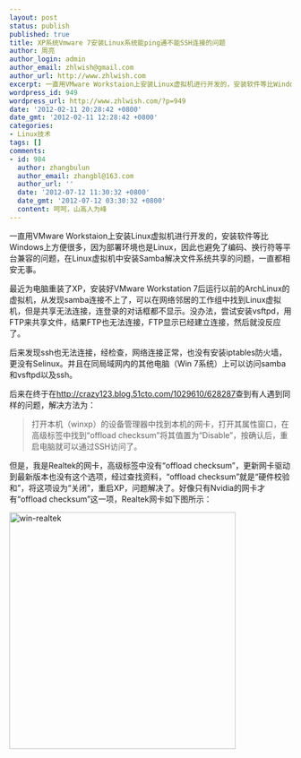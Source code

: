 ```yaml
---
layout: post
status: publish
published: true
title: XP系统Vmware 7安装Linux系统能ping通不能SSH连接的问题
author: 周亮
author_login: admin
author_email: zhlwish@gmail.com
author_url: http://www.zhlwish.com
excerpt: 一直用VMware Workstaion上安装Linux虚拟机进行开发的，安装软件等比Windows上方便很多，因为部署环境也是Linux，因此也避免了编码、换行符等平台兼容的问题，在Linux虚拟机中安装Samba解决文件系统共享的问题，一直都相安无事。最近为电脑重装了XP，安装好VMware Workstation 7后运行以前的ArchLinux的虚拟机，从发现samba连接不上了，可以在网络邻居的工作组中找到Linux虚拟机，但是共享无法连接，连登录的对话框都不显示。
wordpress_id: 949
wordpress_url: http://www.zhlwish.com/?p=949
date: '2012-02-11 20:28:42 +0800'
date_gmt: '2012-02-11 12:28:42 +0800'
categories:
- Linux技术
tags: []
comments:
- id: 984
  author: zhangbulun
  author_email: zhangbl@163.com
  author_url: ''
  date: '2012-07-12 11:30:32 +0800'
  date_gmt: '2012-07-12 03:30:32 +0800'
  content: 呵呵，山高人为峰
---
```

一直用VMware Workstaion上安装Linux虚拟机进行开发的，安装软件等比Windows上方便很多，因为部署环境也是Linux，因此也避免了编码、换行符等平台兼容的问题，在Linux虚拟机中安装Samba解决文件系统共享的问题，一直都相安无事。

最近为电脑重装了XP，安装好VMware Workstation 7后运行以前的ArchLinux的虚拟机，从发现samba连接不上了，可以在网络邻居的工作组中找到Linux虚拟机，但是共享无法连接，连登录的对话框都不显示。没办法，尝试安装vsftpd，用FTP来共享文件，结果FTP也无法连接，FTP显示已经建立连接，然后就没反应了。

后来发现ssh也无法连接，经检查，网络连接正常，也没有安装iptables防火墙，更没有Selinux。并且在同局域网内的其他电脑（Win 7系统）上可以访问samba和vsftpd以及ssh。

后来在终于在<a href="http://crazy123.blog.51cto.com/1029610/628287">http://crazy123.blog.51cto.com/1029610/628287</a>查到有人遇到同样的问题，解决方法为：

> 打开本机（winxp）的设备管理器中找到本机的网卡，打开其属性窗口，在高级标签中找到“offload checksum”将其值置为“Disable”，按确认后，重启电脑就可以通过SSH访问了。

但是，我是Realtek的网卡，高级标签中没有“offload checksum”，更新网卡驱动到最新版本也没有这个选项，经过查找资料，“offload checksum”就是“硬件校验和”，将这项设为“关闭”，重启XP，问题解决了。好像只有Nvidia的网卡才有“offload checksum”这一项，Realtek网卡如下图所示：

<a href="https://www.flickr.com/photos/zhlwish/14023130947/" title="Flickr 上 zhlwish 的 win-realtek"><img src="https://farm6.staticflickr.com/5531/14023130947_575fca1745_o.png" width="404" height="423" alt="win-realtek"></a>